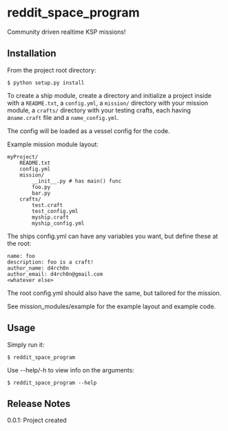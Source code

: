 reddit_space_program
====================

Community driven realtime KSP missions!

Installation
------------

From the project root directory:

    $ python setup.py install

To create a ship module, create a directory and initialize a project inside
with a `README.txt`, a `config.yml`, a `mission/` directory with your mission module, a `crafts/` directory with your testing crafts, each having a`name.craft` file and a `name_config.yml`.

The config will be loaded as a vessel config for the code.

Example mission module layout:

    myProject/
        README.txt
        config.yml
        mission/
            __init__.py # has main() func
            foo.py
            bar.py
        crafts/
            test.craft
            test_config.yml
            myship.craft
            myship_config.yml

The ships config.yml can have any variables you want, but define these at the root:

    name: foo
    description: foo is a craft!
    author_name: d4rch0n
    author_email: d4rch0n@gmail.com
    <whatever else>

The root config.yml should also have the same, but tailored for the mission.

See mission_modules/example for the example layout and example code.

Usage
-----

Simply run it:

    $ reddit_space_program

Use --help/-h to view info on the arguments:

    $ reddit_space_program --help

Release Notes
-------------

0.0.1: Project created
